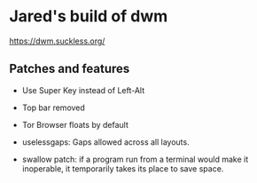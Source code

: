 # Jared's build of dwm

https://dwm.suckless.org/

## Patches and features



- Use Super Key instead of Left-Alt

- Top bar removed

- Tor Browser floats by default

- uselessgaps: Gaps allowed across all layouts.

- swallow patch: if a program run from a terminal would make it inoperable, it temporarily takes its place to save space.



